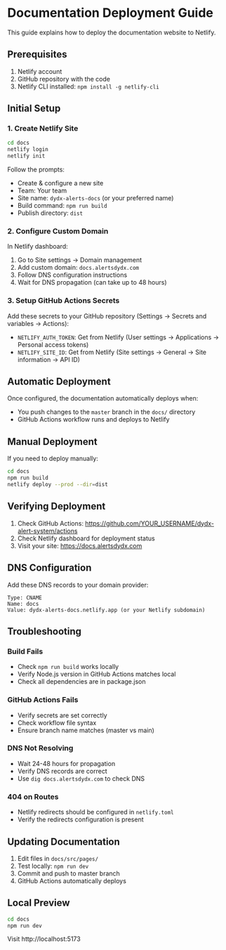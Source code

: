 # Documentation Deployment Guide

This guide explains how to deploy the documentation website to Netlify.

## Prerequisites

1. Netlify account
2. GitHub repository with the code
3. Netlify CLI installed: `npm install -g netlify-cli`

## Initial Setup

### 1. Create Netlify Site

```bash
cd docs
netlify login
netlify init
```

Follow the prompts:
- Create & configure a new site
- Team: Your team
- Site name: `dydx-alerts-docs` (or your preferred name)
- Build command: `npm run build`
- Publish directory: `dist`

### 2. Configure Custom Domain

In Netlify dashboard:
1. Go to Site settings → Domain management
2. Add custom domain: `docs.alertsdydx.com`
3. Follow DNS configuration instructions
4. Wait for DNS propagation (can take up to 48 hours)

### 3. Setup GitHub Actions Secrets

Add these secrets to your GitHub repository (Settings → Secrets and variables → Actions):

- `NETLIFY_AUTH_TOKEN`: Get from Netlify (User settings → Applications → Personal access tokens)
- `NETLIFY_SITE_ID`: Get from Netlify (Site settings → General → Site information → API ID)

## Automatic Deployment

Once configured, the documentation automatically deploys when:
- You push changes to the `master` branch in the `docs/` directory
- GitHub Actions workflow runs and deploys to Netlify

## Manual Deployment

If you need to deploy manually:

```bash
cd docs
npm run build
netlify deploy --prod --dir=dist
```

## Verifying Deployment

1. Check GitHub Actions: https://github.com/YOUR_USERNAME/dydx-alert-system/actions
2. Check Netlify dashboard for deployment status
3. Visit your site: https://docs.alertsdydx.com

## DNS Configuration

Add these DNS records to your domain provider:

```
Type: CNAME
Name: docs
Value: dydx-alerts-docs.netlify.app (or your Netlify subdomain)
```

## Troubleshooting

### Build Fails
- Check `npm run build` works locally
- Verify Node.js version in GitHub Actions matches local
- Check all dependencies are in package.json

### GitHub Actions Fails
- Verify secrets are set correctly
- Check workflow file syntax
- Ensure branch name matches (master vs main)

### DNS Not Resolving
- Wait 24-48 hours for propagation
- Verify DNS records are correct
- Use `dig docs.alertsdydx.com` to check DNS

### 404 on Routes
- Netlify redirects should be configured in `netlify.toml`
- Verify the redirects configuration is present

## Updating Documentation

1. Edit files in `docs/src/pages/`
2. Test locally: `npm run dev`
3. Commit and push to master branch
4. GitHub Actions automatically deploys

## Local Preview

```bash
cd docs
npm run dev
```

Visit http://localhost:5173
